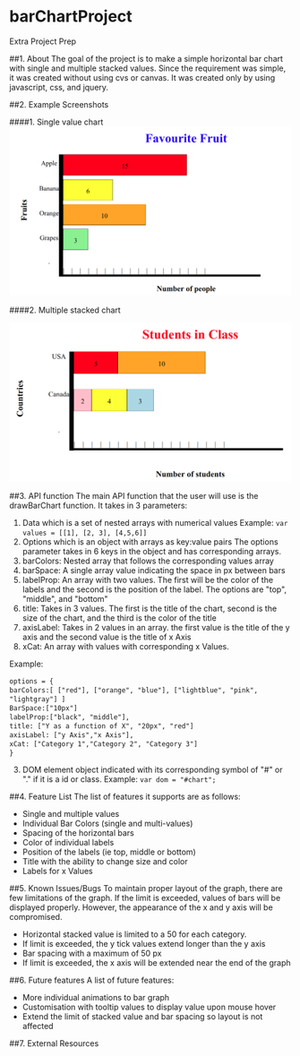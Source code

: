 # barChartProject
Extra Project Prep

##1. About
The goal of the project is to make a simple horizontal bar chart with single and multiple stacked values. Since the requirement was simple, it was created without using cvs or canvas. It was created only by using javascript, css, and jquery.

##2. Example Screenshots

####1. Single value chart
![Favourite fruit](FavouriteFruit.png "Favourite fruits as a single value chart")

####2. Multiple stacked chart

![Students](students.png "Number of students as stacked bar chart")

##3. API function
The main API function that the user will use is the drawBarChart function. It takes in 3 parameters:

 1. Data which is a set of nested arrays with numerical values
Example:  ```var values = [[1], [2, 3], [4,5,6]]```
 2. Options which is an object with arrays as key:value pairs
 The options parameter takes in 6 keys in the object and has corresponding arrays.
  1. barColors: Nested array that follows the corresponding values array
  2. barSpace: A single array value indicating the space in px between bars
  3. labelProp: An array with two values. The first will be the color of the labels and the second is the position of the label. The options are "top", "middle", and "bottom"
  4. title: Takes in 3 values. The first is the title of the chart, second is the size of the chart, and the third is the color of the title
  5. axisLabel: Takes in 2 values in an array. the first value is the title of the y axis and the second value is the title of x Axis
  6. xCat: An array with values with corresponding x Values.

Example:

    options = {
    barColors:[ ["red"], ["orange", "blue"], ["lightblue", "pink", "lightgray"] ]
    BarSpace:["10px"]
    labelProp:["black", "middle"],
    title: ["Y as a function of X", "20px", "red"]
    axisLabel: ["y Axis","x Axis"],
    xCat: ["Category 1","Category 2", "Category 3"]
    }


 3. DOM element object indicated with its corresponding symbol of "#" or "." if it is a id or class.
 Example:
 ```var dom = "#chart";```


##4. Feature List
The list of features it supports are as follows:

* Single and multiple values
* Individual Bar Colors (single and multi-values)
* Spacing of the horizontal bars
* Color of individual labels
* Position of the labels (ie top, middle or bottom)
* Title with the ability to change size and color
* Labels for x Values

##5. Known Issues/Bugs
To maintain proper layout of the graph, there are few limitations of the graph. If the limit is exceeded, values of bars will be displayed properly. However, the appearance of the x and y axis will be compromised.

* Horizontal stacked value is limited to a 50 for each category.
 * If limit is exceeded, the y tick values extend longer than the y axis
* Bar spacing with a maximum of 50 px
 * If limit is exceeded, the x axis will be extended near the end of the graph

##6. Future features
A list of future features:

* More individual animations to bar graph
* Customisation with tooltip values to display value upon mouse hover
* Extend the limit of stacked value and bar spacing so layout is not affected


##7. External Resources

